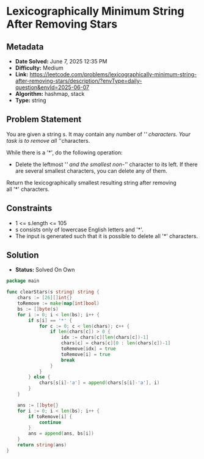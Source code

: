 # Lexicographically Minimum String After Removing Stars

## Metadata

- **Date Solved:** June 7, 2025 12:35 PM
- **Difficulty:** Medium
- **Link:** https://leetcode.com/problems/lexicographically-minimum-string-after-removing-stars/description/?envType=daily-question&envId=2025-06-07
- **Algorithm:** hashmap, stack
- **Type:** string

## Problem Statement

You are given a string s. It may contain any number of '*' characters. Your task is to remove all '*'characters.

While there is a '*', do the following operation:

- Delete the leftmost '*' and the smallest non-'*' character to its left. If there are several smallest characters, you can delete any of them.

Return the lexicographically smallest resulting string after removing all '*' characters.

## Constraints


- 1 <= s.length <= 105
- s consists only of lowercase English letters and '*'.
- The input is generated such that it is possible to delete all '*' characters.

## Solution

- **Status:** Solved On Own


```go
package main

func clearStars(s string) string {
	chars := [26][]int{}
	toRemove := make(map[int]bool)
	bs := []byte(s)
	for i := 0; i < len(bs); i++ {
		if s[i] == '*' {
			for c := 0; c < len(chars); c++ {
				if len(chars[c]) > 0 {
					idx := chars[c][len(chars[c])-1]
					chars[c] = chars[c][0 : len(chars[c])-1]
					toRemove[idx] = true
					toRemove[i] = true
					break
				}
			}
		} else {
			chars[s[i]-'a'] = append(chars[s[i]-'a'], i)
		}
	}

	ans := []byte{}
	for i := 0; i < len(bs); i++ {
		if toRemove[i] {
			continue
		}
		ans = append(ans, bs[i])
	}
	return string(ans)
}
```
